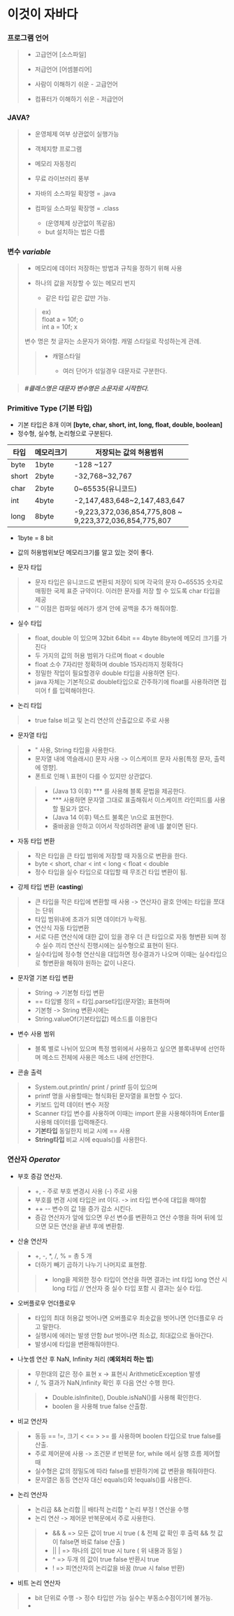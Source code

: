 # 이것이 자바다
### 프로그램 언어
> - 고급언어 [소스파일]
> - 저급언어 [어셈블리어]
> 
>  - 사람이 이해하기 쉬운 - 고급언어
>  - 컴퓨터가 이해하기 쉬운 - 저급언어

### JAVA?
> - 운영체제 여부 상관없이 실행가능
> - 객체지향 프로그램
> - 메모리 자동정리
> - 무료 라이브러리 풍부
>   
>  - 자바의 소스파일 확장명 = .java
>  - 컴파일 소스파일 확장명 = .class
>  
>       - (운영체제 상관없이 똑같음)
>       - but 설치하는 법은 다름

### 변수 _variable_

> - 메모리에 데이터 저장하는 방법과 규칙을 정하기 위해 사용
> - 하나의 값을 저장할 수 있는 메모리 번지
> 
>   - 같은 타입 같은 값만 가능. 
> > ex)\
> float a = 10f; o\
> int a = 10f; x 
> 
> 변수 명은 첫 글자는 소문자가 와야함.
> 캐멀 스타일로 작성하는게 관례.
> > - 캐멀스타일
> > 
> >   -  여러 단어가 섞일경우 대문자로 구분한다.

> ##### #클래스명은 대문자 변수명은 소문자로 시작한다.

### Primitive Type (기본 타입)

 - 기본 타입은 8개 이며 __[byte, char, short, int, long, float, double, boolean]__
 - 정수형, 실수형, 논리형으로 구분된다.

| 타입    | 메모리크기 | 저장되는 값의 허용범위                                                |
|-------|-------|-------------------------------------------------------------|
| byte  | 1byte | -128 ~127                                                   |
| short | 2byte | -32,768~32,767                                              |
| char  | 2byte | 0~65535(유니코드)                                               |
| int   | 4byte | -2,147,483,648~2,147,483,647                                |
| long  | 8byte | -9,223,372,036,854,775,808 ~<br/> 9,223,372,036,854,775,807 |

 - 1byte = 8 bit 
 - 값의 허용범위보단 메모리크기를 알고 있는 것이 좋다.

 - 문자 타입
>    - 문자 타입은 유니코드로 변환되 저장이 되며 각국의 문자 0~65535 숫자로 매핑한 국제 표준 규약이다. 이러한 문자를 저장 할 수 있도록 char 타입을 제공
>    - '' 이점은 컴파일 에러가 생겨 안에 공백을 추가 해줘야함.
 - 실수 타입
> -  float, double 이 있으며 32bit 64bit == 4byte 8byte에 메모리 크기를 가진다
> -  두 가지의 값의 허용 범위가 다르며 float < double
> -  float 소수 7자리만 정확하며 double 15자리까지 정확하다
> -  정밀한 작업이 필요할경우 double 타입을 사용하면 된다.
> -   java 자체는 기본적으로 double타입으로 간주하기에 float를 사용하려면 접미어 f 를 입력해야한다.
 - 논리 타입
> -  true false 비교 및 논리 연산의 산출값으로 주로 사용

 - 문자열 타입
> -  " 사용, String 타입을 사용한다.
> -  문자열 내에 역슬래시(\) 문자 사용 -> 이스케이프 문자 사용[특정 문자, 출력에 영향].
> -  폰트로 인해 \ 표현이 다를 수 있지만 상관없다.
>> -  (Java 13 이후) *** 를 사용해 블록 문법을 제공한다.
>> -   *** 사용하면 문자열 그대로 표출해줘서 이스케이프 라인피드를 사용할 필요가 없다.
>> -  (Java 14 이후) 텍스트 불록은 \n으로 표현한다.
>> -   줄바꿈을 안하고 이어서 작성하려면 끝에 \를 붙이면 된다.

 - 자동 타입 변환
> -  작은 타입을 큰 타입 범위에 저장할 때 자동으로 변환을 한다.
> -  byte < short, char < int < long < float < double
> -  정수 타입을 실수 타입으로 대입할 때 무조건 타입 변환이 됨.
 - 강제 타입 변환 (__casting__)
> -   큰 타입을 작은 타입에 변환할 때 사용 -> 연산자() 괄호 안에는 타입을 쪼대는 단위
> -   타입 범위내에 초과가 되면 데이터가 누락됨.
> - 연산식 자동 타입변환
> -  서로 다른 연산식에 대한 값이 있을 경우 더 큰 타입으로 자동 형변환 되며 정수 실수 끼리 연산식 진행시에는 실수형으로 표현이 된다.
> -  실수타입에 정수형 연산식을 대입하면 정수결과가 나오며 이때는 실수타입으로 형변환을 해줘야 원하는 값이 나온다.
 - 문자열 기본 타입 변환
> -  String -> 기본형 타입 변환
> -  == 타입별 정의 = 타입.parse타입(문자열); 표현하며
> - 기본형 -> String 변환시에는
> -  String.valueOf(기본타입값) 메소드를 이용한다
 - 변수 사용 범위
> -  블록 별로 나뉘어 있으며 특정 범위에서 사용하고 싶으면 블록내부에 선언하며 메소드 전체에 사용은 메소드 내에 선언한다.
 - 콘솔 출력
> -  System.out.println/ print / printf 등이 있으며
> -  printf 명을 사용할때는 형식화된 문자열을 표현할 수 있다.
> - 키보드 입력 데이터 변수 저장
> -  Scanner 타입 변수를 사용하며 이때는 import 문을 사용해야하며 Enter를 사용해 데이터를 입력해준다.
> - __기본타입__ 동일한지 비교 시에 == 사용
> - __String타입__ 비교 시에 equals()를 사용한다.

### 연산자 _Operator_
 - 부호 증감 연산자.
> - +, - 주로 부호 변경시 사용 (-) 주로 사용
> - 부호를 변경 시에 타입은 int 이다. -> int 타입 변수에 대입을 해야함
> - ++ -- 변수의 값 1을 증가 감소 시킨다.
> - 증감 연산자가 앞에 있으면 우선 변수를 변환하고 연산 수행을 하며 뒤에 있으면 모든 연산을 끝낸 후에 변환함.
 - 산술 연산자
> - +, -, *, /, % = 총 5 개
> - 더하기 빼기 곱하기 나누기 나머지로 표현함.
>> - long을 제외한 정수 타입이 연산을 하면 결과는 int 타입 long 연산 시 long 타입 // 연산자 중 실수 타입 포함 시 결과는 실수 타입.
- 오버플로우 언더플로우
> - 타입의 최대 허용값 벗어나면 오버플로우 최솟값을 벗어나면 언더플로우 라고 말한다.
> - 실행시에 에러는 발생 안함 _but_ 벗어나면 최소값, 최대값으로 돌아간다.
> - 발생시에 타입을 변환해줘야한다.
- 나눗셈 연산 후 NaN, Infinity 처리 (__예외처리 하는 법__)
> - 무한대의 값은 정수 표현 x -> 표현시 ArithmeticException 발생
> - /, % 결과가 NaN,Infinity 확인 후 다음 연산 수행 한다.
>> - Double.isInfinite(), Double.isNaN()를 사용해 확인한다.
>> - boolen 을 사용해 true false 산출함.
- 비교 연산자
> - 동등 == !=, 크기 < <= > >= 를 사용하며 boolen 타입으로 true false를 산출.
> - 주로 제어문에 사용 -> 조건문 if 반복문 for, while 에서 실행 흐름 제어할 때
> - 실수형은 값의 정밀도에 따라 false를 반환하기에 값 변환을 해줘야한다.
> - 문자열은 동등 연산자 대신 equals()와 !equals()를 사용한다.
- 논리 연산자
> - 논리곱 && 논리합 || 배타적 논리합 ^ 논리 부정 ! 연산을 수행
> - 논리 연산 -> 제어문 반복문에서 주로 사용한다.
>> - && & => 모든 값이 true 시 true ( & 전체 값 확인 후 출력 && 첫 값이 false면 바로 false 산출 )
>> - || | => 하나의 값이 true 시 ture ( 위 내용과 동일 )
>> - ^ => 두개 의 값이 true false 반환시 true
>> - ! => 피연산자의 논리값을 바꿈 (true 시 false 반환)
 - 비트 논리 연산자
> - bit 단위로 수행 -> 정수 타입만 가능 실수는 부동소수점이기에 불가능.
> -   
